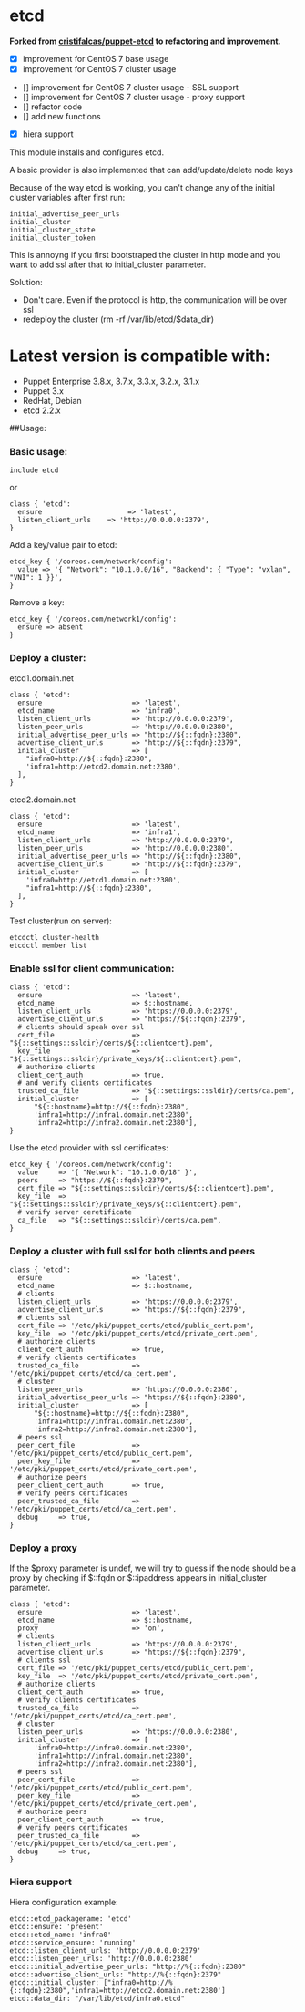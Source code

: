 # etcd #

**Forked from [cristifalcas/puppet-etcd](https://travis-ci.org/cristifalcas/puppet-etcd) to refactoring and improvement.**
- [x] improvement for CentOS 7 base usage
- [x] improvement for CentOS 7 cluster usage
- [] improvement for CentOS 7 cluster usage - SSL support
- [] improvement for CentOS 7 cluster usage - proxy support
- [] refactor code
- [] add new functions
- [x] hiera support

This module installs and configures etcd.

A basic provider is also implemented that can add/update/delete node keys

Because of the way etcd is working, you can't change any of the initial cluster variables after first run:

    initial_advertise_peer_urls
    initial_cluster
    initial_cluster_state
    initial_cluster_token

This is annoyng if you first bootstraped the cluster in http mode and you want to add ssl after that to initial_cluster parameter.

Solution:
* Don't care. Even if the protocol is http, the communication will be over ssl
* redeploy the cluster (rm -rf /var/lib/etcd/$data_dir)

# Latest version is compatible with: #
  * Puppet Enterprise 3.8.x, 3.7.x, 3.3.x, 3.2.x, 3.1.x
  * Puppet 3.x
  * RedHat, Debian
  * etcd 2.2.x

##Usage:

### Basic usage:

    include etcd

or

    class { 'etcd':
      ensure                     => 'latest',
      listen_client_urls    => 'http://0.0.0.0:2379',
    }

Add a key/value pair to etcd:

    etcd_key { '/coreos.com/network/config':
      value => '{ "Network": "10.1.0.0/16", "Backend": { "Type": "vxlan", "VNI": 1 }}',
    }

Remove a key:

    etcd_key { '/coreos.com/network1/config':
      ensure => absent
    }

### Deploy a cluster:

etcd1.domain.net

    class { 'etcd':
      ensure                      => 'latest',
      etcd_name                   => 'infra0',
      listen_client_urls          => 'http://0.0.0.0:2379',
      listen_peer_urls            => 'http://0.0.0.0:2380',
      initial_advertise_peer_urls => "http://${::fqdn}:2380",
      advertise_client_urls       => "http://${::fqdn}:2379",
      initial_cluster             => [
        "infra0=http://${::fqdn}:2380",
        'infra1=http://etcd2.domain.net:2380',
      ],
    }

etcd2.domain.net

    class { 'etcd':
      ensure                      => 'latest',
      etcd_name                   => 'infra1',
      listen_client_urls          => 'http://0.0.0.0:2379',
      listen_peer_urls            => 'http://0.0.0.0:2380',
      initial_advertise_peer_urls => "http://${::fqdn}:2380",
      advertise_client_urls       => "http://${::fqdn}:2379",
      initial_cluster             => [
        'infra0=http://etcd1.domain.net:2380',
        "infra1=http://${::fqdn}:2380",
      ],
    }

Test cluster(run on server):

    etcdctl cluster-health
    etcdctl member list

### Enable ssl for client communication:

    class { 'etcd':
      ensure                      => 'latest',
      etcd_name                   => $::hostname,
      listen_client_urls          => 'https://0.0.0.0:2379',
      advertise_client_urls       => "https://${::fqdn}:2379",
      # clients should speak over ssl
      cert_file                   => "${::settings::ssldir}/certs/${::clientcert}.pem",
      key_file                    => "${::settings::ssldir}/private_keys/${::clientcert}.pem",
      # authorize clients
      client_cert_auth            => true,
      # and verify clients certificates
      trusted_ca_file             => "${::settings::ssldir}/certs/ca.pem",
      initial_cluster             => [
	      "${::hostname}=http://${::fqdn}:2380",
	      'infra1=http://infra1.domain.net:2380',
	      'infra2=http://infra2.domain.net:2380'],
    }

Use the etcd provider with ssl certificates:

    etcd_key { '/coreos.com/network/config':
      value     => '{ "Network": "10.1.0.0/18" }',
      peers     => "https://${::fqdn}:2379",
      cert_file => "${::settings::ssldir}/certs/${::clientcert}.pem",
      key_file  => "${::settings::ssldir}/private_keys/${::clientcert}.pem",
      # verify server ceretificate
      ca_file   => "${::settings::ssldir}/certs/ca.pem",
    }

### Deploy a cluster with full ssl for both clients and peers

    class { 'etcd':
      ensure                      => 'latest',
      etcd_name                   => $::hostname,
      # clients
      listen_client_urls          => 'https://0.0.0.0:2379',
      advertise_client_urls       => "https://${::fqdn}:2379",
      # clients ssl
      cert_file => '/etc/pki/puppet_certs/etcd/public_cert.pem',
      key_file  => '/etc/pki/puppet_certs/etcd/private_cert.pem',
      # authorize clients
      client_cert_auth            => true,
      # verify clients certificates
      trusted_ca_file             => '/etc/pki/puppet_certs/etcd/ca_cert.pem',
      # cluster
      listen_peer_urls            => 'https://0.0.0.0:2380',
      initial_advertise_peer_urls => "https://${::fqdn}:2380",
      initial_cluster             => [
	      "${::hostname}=http://${::fqdn}:2380",
	      'infra1=http://infra1.domain.net:2380',
	      'infra2=http://infra2.domain.net:2380'],
      # peers ssl
      peer_cert_file              => '/etc/pki/puppet_certs/etcd/public_cert.pem',
      peer_key_file               => '/etc/pki/puppet_certs/etcd/private_cert.pem',
      # authorize peers
      peer_client_cert_auth       => true,
      # verify peers certificates
      peer_trusted_ca_file        => '/etc/pki/puppet_certs/etcd/ca_cert.pem',
      debug     => true,
    }

### Deploy a proxy

If the $proxy parameter is undef, we will try to guess if the node should be a proxy by
checking if $::fqdn or $::ipaddress appears in initial_cluster parameter.

    class { 'etcd':
      ensure                      => 'latest',
      etcd_name                   => $::hostname,
      proxy                       => 'on',
      # clients
      listen_client_urls          => 'https://0.0.0.0:2379',
      advertise_client_urls       => "https://${::fqdn}:2379",
      # clients ssl
      cert_file => '/etc/pki/puppet_certs/etcd/public_cert.pem',
      key_file  => '/etc/pki/puppet_certs/etcd/private_cert.pem',
      # authorize clients
      client_cert_auth            => true,
      # verify clients certificates
      trusted_ca_file             => '/etc/pki/puppet_certs/etcd/ca_cert.pem',
      # cluster
      listen_peer_urls            => 'https://0.0.0.0:2380',
      initial_cluster             => [
	      'infra0=http://infra0.domain.net:2380',
	      'infra1=http://infra1.domain.net:2380',
	      'infra2=http://infra2.domain.net:2380'],
      # peers ssl
      peer_cert_file              => '/etc/pki/puppet_certs/etcd/public_cert.pem',
      peer_key_file               => '/etc/pki/puppet_certs/etcd/private_cert.pem',
      # authorize peers
      peer_client_cert_auth       => true,
      # verify peers certificates
      peer_trusted_ca_file        => '/etc/pki/puppet_certs/etcd/ca_cert.pem',
      debug     => true,
    }

### Hiera support

Hiera configuration example:

    etcd::etcd_packagename: 'etcd'
    etcd::ensure: 'present'
    etcd::etcd_name: 'infra0'
    etcd::service_ensure: 'running'
    etcd::listen_client_urls: 'http://0.0.0.0:2379'
    etcd::listen_peer_urls: 'http://0.0.0.0:2380'
    etcd::initial_advertise_peer_urls: "http://%{::fqdn}:2380"
    etcd::advertise_client_urls: "http://%{::fqdn}:2379"
    etcd::initial_cluster: ["infra0=http://%{::fqdn}:2380",'infra1=http://etcd2.domain.net:2380']
    etcd::data_dir: "/var/lib/etcd/infra0.etcd"
